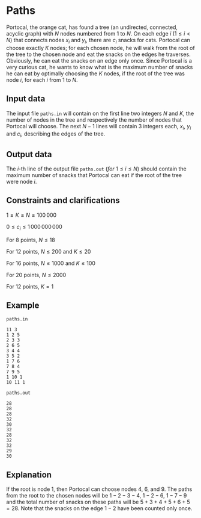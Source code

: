 # Paths

Portocal, the orange cat, has found a tree (an undirected, connected, acyclic graph) with $N$ nodes numbered from 1 to $N$. On each edge $i$ $(1 \leq i < N)$ that connects nodes $x_i$ and $y_i$, there are $c_i$ snacks for cats. Portocal can choose exactly $K$ nodes; for each chosen node, he will walk from the root of the tree to the chosen node and eat the snacks on the edges he traverses. Obviously, he can eat the snacks on an edge only once. Since Portocal is a very curious cat, he wants to know what is the maximum number of snacks he can eat by optimally choosing the $K$ nodes, if the root of the tree was node $i$, for each $i$ from 1 to $N$.

## Input data

The input file `paths.in` will contain on the first line two integers $N$ and $K$, the number of nodes in the tree and respectively the number of nodes that Portocal will choose. The next $N - 1$ lines will contain 3 integers each, $x_i$, $y_i$ and $c_i$, describing the edges of the tree.

## Output data

The $i$-th line of the output file `paths.out` $(for\ 1 \leq i \leq N)$ should contain the maximum number of snacks that Portocal can eat if the root of the tree were node $i$.

## Constraints and clarifications

$1 \leq K \leq N \leq 100\,000$

$0 \leq c_i \leq 1\,000\,000\,000$

For 8 points, $N \leq 18$

For 12 points, $N \leq 200$ and $K \leq 20$

For 16 points, $N \leq 1000$ and $K \leq 100$

For 20 points, $N \leq 2000$

For 12 points, $K = 1$

## Example

`paths.in`
```
11 3
1 2 5
2 3 3
2 6 5
3 4 4
3 5 2
1 7 6
7 8 4
7 9 5
1 10 1
10 11 1
```
`paths.out`
```
28
28
28
32
30
32
28
32
32
29
30
```

## Explanation

If the root is node $1$, then Portocal can choose nodes $4$, $6$, and $9$. The paths from the root to the chosen nodes will be $1 - 2 - 3 - 4$, $1 - 2 - 6$, $1 - 7 - 9$ and the total number of snacks on these paths will be $5 + 3 + 4 + 5 + 6 + 5 = 28$. Note that the snacks on the edge $1 - 2$ have been counted only once.